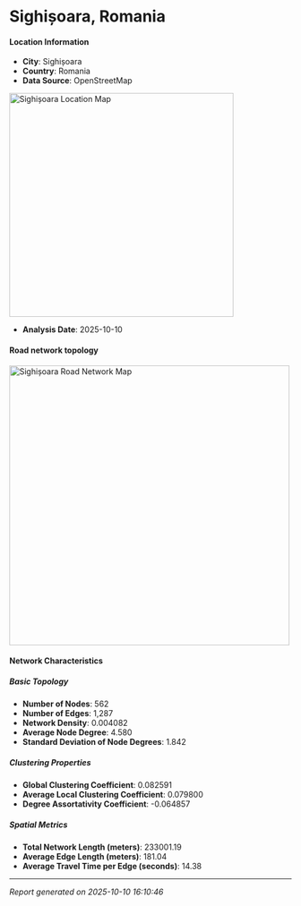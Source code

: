 # Sighișoara, Romania

#### Location Information

- **City**: Sighișoara
- **Country**: Romania
- **Data Source**: OpenStreetMap
<img src="Sighișoara_location.png" alt="Sighișoara Location Map" width="400" />

- **Analysis Date**: 2025-10-10

#### Road network topology

<img src="Sighișoara_network_map.png" alt="Sighișoara Road Network Map" width="500"/>

#### Network Characteristics

##### Basic Topology

- **Number of Nodes**: 562
- **Number of Edges**: 1,287
- **Network Density**: 0.004082
- **Average Node Degree**: 4.580
- **Standard Deviation of Node Degrees**: 1.842

##### Clustering Properties

- **Global Clustering Coefficient**: 0.082591
- **Average Local Clustering Coefficient**: 0.079800
- **Degree Assortativity Coefficient**: -0.064857

##### Spatial Metrics

- **Total Network Length (meters)**: 233001.19
- **Average Edge Length (meters)**: 181.04
- **Average Travel Time per Edge (seconds)**: 14.38

---
*Report generated on 2025-10-10 16:10:46*
